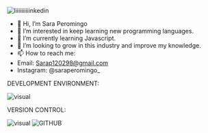 

![liiiiiiiiiinkedin](https://user-images.githubusercontent.com/104801269/184901941-e9af8960-5b83-4bb4-bf35-53297c7c6e63.jpg)


- 👋 Hi, I’m Sara Peromingo
- 👀 I’m interested in keep learning new programming languages.
- 🌱 I’m currently learning Javascript.
- 💞️ I’m looking to grow in this industry and improve my knowledge.
- 📫 How to reach me: 
- Email: Sarap120298@gmail.com 
- Instagram: @saraperomingo_


DEVELOPMENT ENVIRONMENT:

![visual](https://user-images.githubusercontent.com/104801269/187616740-fe4e47e0-b87d-45a6-907e-66c7617461fd.png)


VERSION CONTROL:

![visual](https://user-images.githubusercontent.com/104801269/187617067-9a6d4ab3-44f8-4fb2-be37-4edf2b478e44.png)
![GITHUB](https://user-images.githubusercontent.com/104801269/187617348-450304e2-0272-4624-acbb-9e01fe4e604f.png)


<!---
Sarap120298/Sarap120298 is a ✨ special ✨ repository because its `README.md` (this file) appears on your GitHub profile.
You can click the Preview link to take a look at your changes.
--->
